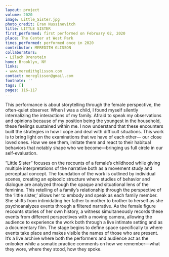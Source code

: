 ```yaml
---
layout: project
volume: 2020
image: Little_Sister.jpg
photo_credit: Eran Nussinovitch
title: LITTLE SISTER
first_performed: first performed on February 02, 2020
place: The Center at West Park
times_performed: performed once in 2020
contributor: MEREDITH GLISSON
collaborators:
- Lilach Orenstein
home: Brooklyn, NY
links:
- www.meredithglisson.com
contact: mereglisson@gmail.com
footnote: ''
tags: []
pages: 116-117
---
```




This performance is about storytelling through the female perspective, the often-quiet observer. When I was a child, I found myself silently internalizing the interactions of my family. Afraid to speak my observations and opinions because of my position being the youngest in the household, these feelings sustained within me. I now understand that these encounters built the strategies in how I cope and deal with difficult situations. This work is to bring light on the examinations that we have of each other— our close loved ones. How we see them, imitate them and react to their habitual behaviors that notably shape who we become—bringing us full circle in our self-evaluation.

“Little Sister” focuses on the recounts of a female’s childhood while giving multiple interpretations of the narrative both as a movement study and perceptual concept. The foundation of the work is outlined by individual scenes, creating an episodic structure where studies of behavior and dialogue are analyzed through the opaque and situational lens of the feminine. This retelling of a family’s relationship through the perspective of the ‘little sister,’ allows her to embody and speak as each family member. She shifts from intimidating her father to mother to brother to herself as she psychoanalyzes events through a filtered narrative. As the female figure recounts stories of her own history, a witness simultaneously records these events from different perspectives with a moving camera, allowing the audience to experience the work both through a live intimate setting and as a documentary film. The stage begins to define space specifically to where events take place and makes visible the names of those who are present. It’s a live archive where both the performers and audience act as the onlooker while a somatic practice comments on how we remember—what they wore, where they stood, how they spoke. 

